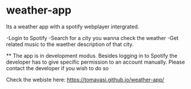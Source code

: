 # weather-app

Its a weather app with a spotify webplayer intergrated. 

-Login to Spotify 
-Search for a city you wanna check the weather 
-Get related music to the waether description of that city.

** The app is in development modus. Besides logging in to Spotify the developer has to give specific permission to an account manually.
Please contact the developer if you wish to do so

Check the webiste here: https://tomavasi.github.io/weather-app/


